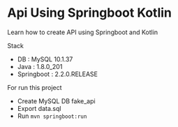 # Api Using Springboot Kotlin

Learn how to create API using Springboot and Kotlin

Stack
* DB : MySQL 10.1.37
* Java : 1.8.0_201
* Springboot : 2.2.0.RELEASE

For run this project
* Create MySQL DB fake_api
* Export data.sql
* Run `mvn springboot:run`
